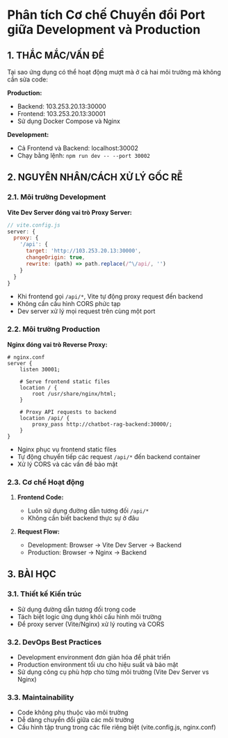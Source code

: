 
# Phân tích Cơ chế Chuyển đổi Port giữa Development và Production

## 1. THẮC MẮC/VẤN ĐỀ
Tại sao ứng dụng có thể hoạt động mượt mà ở cả hai môi trường mà không cần sửa code:

**Production:**
- Backend: 103.253.20.13:30000
- Frontend: 103.253.20.13:30001
- Sử dụng Docker Compose và Nginx

**Development:**
- Cả Frontend và Backend: localhost:30002
- Chạy bằng lệnh: `npm run dev -- --port 30002`

## 2. NGUYÊN NHÂN/CÁCH XỬ LÝ GỐC RỄ

### 2.1. Môi trường Development
**Vite Dev Server đóng vai trò Proxy Server:**
```javascript
// vite.config.js
server: {
  proxy: {
    '/api': {
      target: 'http://103.253.20.13:30000',
      changeOrigin: true,
      rewrite: (path) => path.replace(/^\/api/, '')
    }
  }
}
```
- Khi frontend gọi `/api/*`, Vite tự động proxy request đến backend
- Không cần cấu hình CORS phức tạp
- Dev server xử lý mọi request trên cùng một port

### 2.2. Môi trường Production
**Nginx đóng vai trò Reverse Proxy:**
```nginx
# nginx.conf
server {
    listen 30001;
    
    # Serve frontend static files
    location / {
        root /usr/share/nginx/html;
    }
    
    # Proxy API requests to backend
    location /api/ {
        proxy_pass http://chatbot-rag-backend:30000/;
    }
}
```
- Nginx phục vụ frontend static files
- Tự động chuyển tiếp các request `/api/*` đến backend container
- Xử lý CORS và các vấn đề bảo mật

### 2.3. Cơ chế Hoạt động
1. **Frontend Code:**
   - Luôn sử dụng đường dẫn tương đối `/api/*`
   - Không cần biết backend thực sự ở đâu

2. **Request Flow:**
   - Development: Browser → Vite Dev Server → Backend
   - Production: Browser → Nginx → Backend

## 3. BÀI HỌC

### 3.1. Thiết kế Kiến trúc
- Sử dụng đường dẫn tương đối trong code
- Tách biệt logic ứng dụng khỏi cấu hình môi trường
- Để proxy server (Vite/Nginx) xử lý routing và CORS

### 3.2. DevOps Best Practices
- Development environment đơn giản hóa để phát triển
- Production environment tối ưu cho hiệu suất và bảo mật
- Sử dụng công cụ phù hợp cho từng môi trường (Vite Dev Server vs Nginx)

### 3.3. Maintainability
- Code không phụ thuộc vào môi trường
- Dễ dàng chuyển đổi giữa các môi trường
- Cấu hình tập trung trong các file riêng biệt (vite.config.js, nginx.conf)
